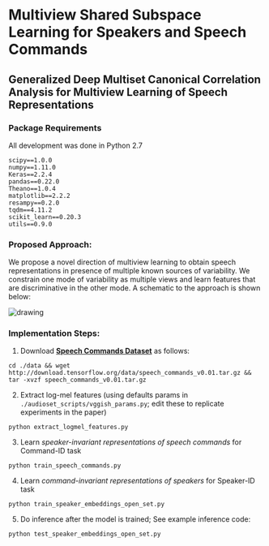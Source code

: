 # Multiview Shared Subspace Learning for Speakers and Speech Commands  

## Generalized Deep Multiset Canonical Correlation Analysis for Multiview Learning of Speech Representations

### Package Requirements  

All development was done in Python 2.7
```
scipy==1.0.0
numpy==1.11.0
Keras==2.2.4
pandas==0.22.0
Theano==1.0.4
matplotlib==2.2.2
resampy==0.2.0
tqdm==4.11.2
scikit_learn==0.20.3
utils==0.9.0
```

### Proposed Approach:  

We propose a novel direction of multiview learning to obtain speech representations in presence of multiple known sources of variability. We constrain one mode of variability as multiple views and learn features that are discriminative in the other mode.  A schematic to the approach is shown below:

![drawing](https://docs.google.com/drawings/d/16QHfxoro1UIbR4yB6SA_TDhdlPCLeRqwscBCufErlPM/export/png)


### Implementation Steps:  

1.  Download [**Speech Commands Dataset**](https://ai.googleblog.com/2017/08/launching-speech-commands-dataset.html) as follows: 
```
cd ./data && wget http://download.tensorflow.org/data/speech_commands_v0.01.tar.gz && tar -xvzf speech_commands_v0.01.tar.gz
```

2. Extract log-mel features (using defaults params in `./audioset_scripts/vggish_params.py`; edit these to replicate experiments in the paper)
```
python extract_logmel_features.py

```

3. Learn *speaker-invariant representations of speech commands* for Command-ID task  
```
python train_speech_commands.py
```

4. Learn *command-invariant representations of speakers* for Speaker-ID task  
```
python train_speaker_embeddings_open_set.py
```

5. Do inference after the model is trained; See example inference code:
```
python test_speaker_embeddings_open_set.py
```

```
